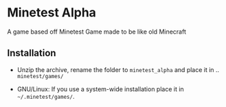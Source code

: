 # Minetest Alpha

A game based off Minetest Game made to be like old Minecraft

## Installation

- Unzip the archive, rename the folder to `minetest_alpha` and
place it in .. `minetest/games/`

- GNU/Linux: If you use a system-wide installation place it in `~/.minetest/games/`.
